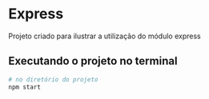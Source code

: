 # Express

Projeto criado para ilustrar a utilização do módulo express

## Executando o projeto no terminal

```bash
# no diretório do projeto
npm start
```